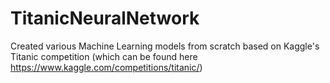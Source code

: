 # TitanicNeuralNetwork
Created various Machine Learning models from scratch based on Kaggle's Titanic competition (which can be found here https://www.kaggle.com/competitions/titanic/)

